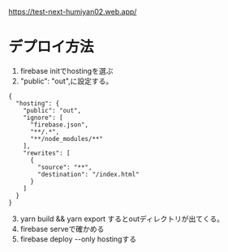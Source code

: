 https://test-next-humiyan02.web.app/

# デプロイ方法
1. firebase initでhostingを選ぶ
2. "public": "out",に設定する。
```
{
  "hosting": {
    "public": "out",
    "ignore": [
      "firebase.json",
      "**/.*",
      "**/node_modules/**"
    ],
    "rewrites": [
      {
        "source": "**",
        "destination": "/index.html"
      }
    ]
  }
}
```
3. yarn build && yarn export するとoutディレクトリが出てくる。
4. firebase serveで確かめる
5. firebase deploy --only hostingする
  
